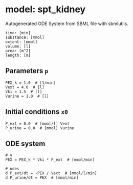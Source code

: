 # model: spt_kidney
Autogenerated ODE System from SBML file with sbmlutils.
```
time: [min]
substance: [mmol]
extent: [mmol]
volume: [l]
area: [m^2]
length: [m]
```

## Parameters `p`
```
PEX_k = 1.0  # [1/min] 
Vext = 4.0  # [l] 
Vki = 1.5  # [l] 
Vurine = 1.0  # [l] 
```

## Initial conditions `x0`
```
P_ext = 0.0  # [mmol/l] Vext
P_urine = 0.0  # [mmol] Vurine
```

## ODE system
```
# y
PEX = PEX_k * Vki * P_ext  # [mmol/min]

# odes
d P_ext/dt = -PEX / Vext  # [mmol/l/min]
d P_urine/dt = PEX  # [mmol/min]
```